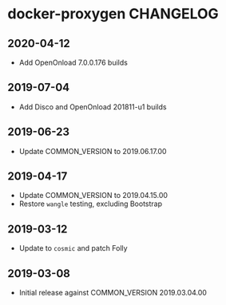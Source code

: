 # docker-proxygen CHANGELOG

## 2020-04-12

 * Add OpenOnload 7.0.0.176 builds

## 2019-07-04

 * Add Disco and OpenOnload 201811-u1 builds

## 2019-06-23

 * Update COMMON_VERSION to 2019.06.17.00

## 2019-04-17

 * Update COMMON_VERSION to 2019.04.15.00
 * Restore `wangle` testing, excluding Bootstrap

## 2019-03-12

 * Update to `cosmic` and patch Folly

## 2019-03-08

 * Initial release against COMMON_VERSION 2019.03.04.00

